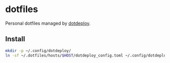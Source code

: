 # dotfiles

Personal dotfiles managed by [dotdeploy](https://github.com/FrauH0lle/dotdeploy-rs).

## Install 

``` sh
mkdir -p ~/.config/dotdeploy/
ln -sf ~/.dotfiles/hosts/$HOST/dotdeploy_config.toml ~/.config/dotdeploy/config.toml
```
